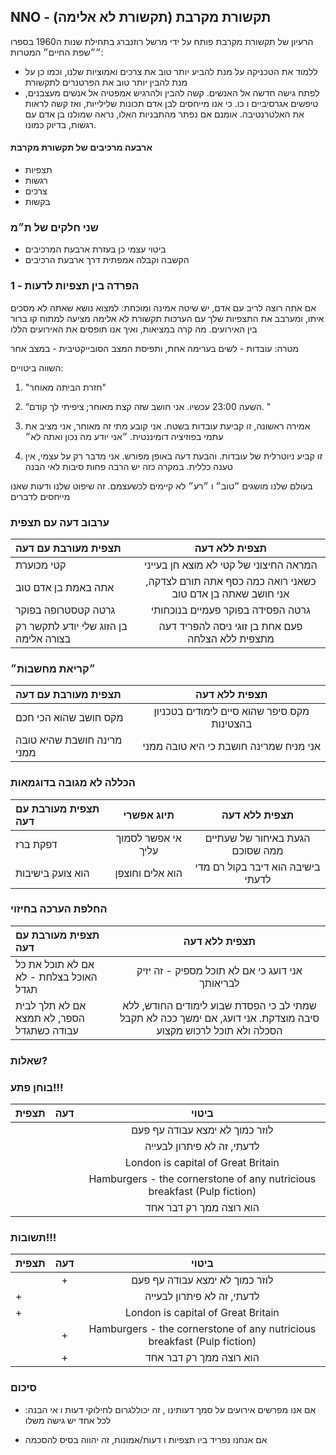 ## NNO - תקשורת מקרבת (תקשורת לא אלימה)
הרעיון של תקשורת מקרבת פותח על ידי מרשל רוזנברג בתחילת שנות ה1960 בספרו ״״שפת החיים״
המטרות:
- ללמוד את הטכניקה על מנת להביע יותר טוב את צרכים ואמוציות שלנו, וכמו כן על מנת להבין יותר טוב את הפרטנרים לתקשורת
- לפתח גישה חדשה אל האנשים. קשה להבין ולהרגיש אמפטיה אל אנשים מעצבנים, טיפשים אגרסיביים ו כו. כי אנו מייחסים לבן אדם תכונות שלילייות, ואז קשה לראות את האלטרנטיבה. אומנם אם נפתר מהתבניות האלו, נראה שמולנו בן אדם עם רגשות, בדיוק כמונו.
#### ארבעה מרכיבים של תקשורת מקרבת
- תצפיות
- רגשות
- צרכים
- בקשות

### שני חלקים של ת״מ
- ביטוי עצמי כן בעזרת ארבעת המרכיבים
- הקשבה וקבלה אמפתית דרך ארבעת הרכיבים

###  1 - הפרדה בין תצפיות לדעות

אם אתה רוצה לריב עם אדם, יש שיטה אמינה ומוכחת: למצוא נושא שאתה לא מסכים איתו, ומערבב את התצפיות שלך עם הערכות
תקשורת לא אלימה מציעה למתוח קו ברור בין האירועים. מה קרה במציאות, ואיך אנו תופסים את האירועים הללו

מטרה: עובדות - לשים בערימה אחת, ותפיסת המצב הסובייקטיבית - במצב אחר

השווה ביטויים:   
1. "חזרת הביתה מאוחר"   
2. “השעה 23:00 עכשיו. אני חושב שזה קצת מאוחר; ציפיתי לך קודם. "   

1. אמירה ראשונה, זו קביעת עובדות בשטח. אני קובע מתי זה מאוחר, אני מציב את עתמי בפוזיציה דומיננטית. ״אני יודע מה נכון ואתה לא״
2. זו קביע ניוטרלית של עובדות. והבעת דעה באופן מפורש. אני מדבר רק על עצמי, אין טענה כללית. במקרה כזה יש הרבה פחות סיבות לאי הבנה 

בעולם שלנו מושגים ״טוב״ ו ״רע״ לא קיימים לכשעצמם. זה שיפוט שלנו ודעות שאנו מייחסים לדברים

### ערבוב דעה עם תצפית
|  תצפית מעורבת עם דעה     | תצפית ללא דעה     | 
| :------------- | :----------: |
|  קטי מכוערת | המראה החיצוני של קטי לא מוצא חן בעייני  | 
| אתה באמת בן אדם טוב   | כשאני רואה כמה כסף אתה תורם לצדקה, אני חושב שאתה בן אדם טוב |
| גרטה קטסטרופה בפוקר   | גרטה הפסידה בפוקר פעמיים בנוכחותי |
| בן הזוג שלי יודע לתקשר רק בצורה אלימה   | פעם אחת בן זוגי ניסה להפריד דעה מתצפית ללא הצלחה |

### ״קריאת מחשבות״
|  תצפית מעורבת עם דעה     | תצפית ללא דעה     | 
| :------------- | :----------: |
|  מקס חושב שהוא הכי חכם  | מקס סיפר שהוא סיים לימודים בטכניון בהצטינות |
| מרינה חושבת שהיא טובה ממני   | אני מניח שמרינה חושבת כי היא טובה ממני |

### הכללה לא מגובה בדוגמאות
| תצפית מעורבת עם דעה     |תיוג אפשרי     | תצפית ללא דעה     | 
| :------------- | :----------: | :----------: |
|  דפקת ברז | אי אפשר לסמוך עליך  | הגעת באיחור של שעתיים ממה שסוכם |
|  הוא צועק בישיבות | הוא אלים וחוצפן  | בישיבה הוא דיבר בקול רם מדי לדעתי |

### החלפת הערכה בחיזוי
|  תצפית מעורבת עם דעה     | תצפית ללא דעה     | 
| :------------- | :----------: |
| אם לא תוכל את כל האוכל בצלחת - לא תגדל   | אני דועג כי אם לא תוכל מספיק - זה יזיק לבריאותך |
| אם לא תלך לבית הספר, לא תמצא עבודה כשתגדל   | שמתי לב כי הפסדת שבוע לימודים החודש, ללא סיבה מוצדקת. אני דועג, אם ימשך ככה לא תקבל הסכלה ולא תוכל לרכוש מקצוע |

### שאלות?

### בוחן פתע!!!
| תצפית      | דעה     | ביטוי     | 
| :------------- | :----------: | :----------: |
|   |   | לוזר כמוך לא ימצא עבודה עף פעם |
|   |   | לדעתי, זה לא פיתרון לבעייה |
|   |   | London is capital of Great Britain |
|   |   | Hamburgers - the cornerstone of any nutricious breakfast (Pulp fiction) |
|   |   | הוא רוצה ממך רק דבר אחד |

### תשובות!!!
| תצפית      | דעה     | ביטוי     | 
| :------------- | :----------: | :----------: |
|   |  + | לוזר כמוך לא ימצא עבודה עף פעם |
|  + |   | לדעתי, זה לא פיתרון לבעייה |
| +  |   | London is capital of Great Britain |
|   |  + | Hamburgers - the cornerstone of any nutricious breakfast (Pulp fiction) |
|   |  + | הוא רוצה ממך רק דבר אחד |


### סיכום
- אם אנו מפרשים אירועים על סמך דעותינו , זה יכוללגרום לחילוקי דעות ו אי הבנה: לכל אחד יש גישה משלו

- אם אנחנו נפריד ביו תצפיות ו דעות/אמונות, זה יהווה בסיס להסכמה
